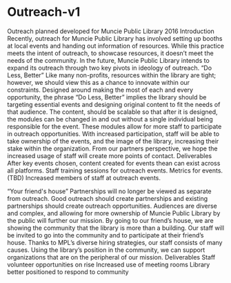# Outreach-v1
Outreach planned developed for Muncie Public Library 2016
Introduction
Recently, outreach for Muncie Public Library has involved setting up booths at local events and handing out information of resources. While this practice meets the intent of outreach, to showcase resources, it doesn’t meet the needs of the community. In the future, Muncie Public Library intends to expand its outreach through two key pivots in ideology of outreach.
“Do Less, Better”
Like many non-profits, resources within the library are tight; however, we should view this as a chance to innovate within our constraints. Designed around making the most of each and every opportunity, the phrase “Do Less, Better” implies the library should be targeting essential events and designing original content to fit the needs of that audience. The content, should be scalable so that after it is designed, the modules can be changed in and out without a single individual being responsible for the event. These modules allow for more staff to participate in outreach opportunities. With increased participation, staff will be able to take ownership of the events, and the image of the library, increasing their stake within the organization. From our partners perspective, we hope the increased usage of staff will create more points of contact. 
Deliverables
After key events chosen, content created for events thean can exist across all platforms.
Staff training sessions for outreach events.
Metrics for events. (TBD)
Increased members of staff at outreach events.

“Your friend's house” 
Partnerships will no longer be viewed as separate from outreach. Good outreach should create partnerships and existing partnerships should create outreach opportunities. Audiences are diverse and complex, and allowing for more ownership of Muncie Public Library by the public will further our mission. By going to our friend’s house, we are showing the community that the library is more than a building. Our staff will be invited to go into the community and to participate at their friend’s house. Thanks to MPL’s diverse hiring strategies, our staff consists of many causes. Using the library’s position in the community, we can support organizations that are on the peripheral of our mission. 
Deliverables
Staff volunteer opportunities on rise
Increased use of meeting rooms
Library better positioned to respond to community
